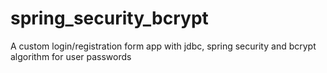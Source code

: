 # spring_security_bcrypt
A custom login/registration form app with jdbc, spring security and bcrypt algorithm for user passwords
